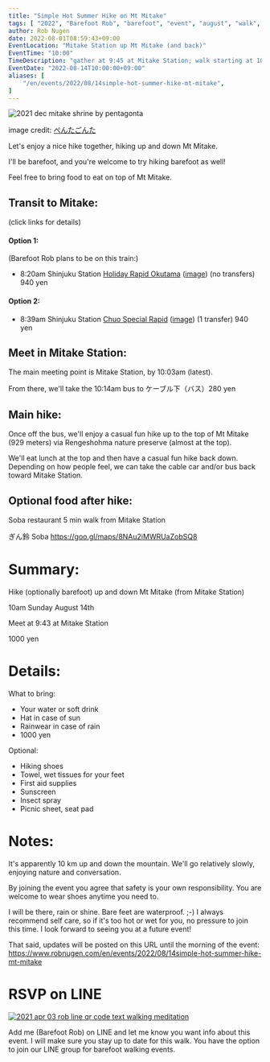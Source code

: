 ```yaml
---
title: "Simple Hot Summer Hike on Mt Mitake"
tags: [ "2022", "Barefoot Rob", "barefoot", "event", "august", "walk", "mitake", "はだし", "Mitake", "裸足のロブ" ]
author: Rob Nugen
date: 2022-08-01T08:59:43+09:00
EventLocation: "Mitake Station up Mt Mitake (and back)"
EventTime: "10:00"
TimeDescription: "gather at 9:45 at Mitake Station; walk starting at 10:00"
EventDate: "2022-08-14T10:00:00+09:00"
aliases: [
    "/en/events/2022/08/14simple-hot-summer-hike-mt-mitake",
]
---
```


<img
src="https://b.robnugen.com/blog/2022/2021_dec_mitake_shrine_by_pentagonta.png"
alt="2021 dec mitake shrine by pentagonta"
class="title" />

<p class="note">image credit: <a href="https://goo.gl/maps/uKVYckdwYsySdFxm9">ぺんたごんた</a></p>

Let's enjoy a nice hike together, hiking up and down Mt Mitake.

I'll be barefoot, and you're welcome to try hiking barefoot as well!

Feel free to bring food to eat on top of Mt Mitake.

## Transit to Mitake:

(click links for details)

#### Option 1:

(Barefoot Rob plans to be on this train:)

* 8:20am Shinjuku Station
[Holiday Rapid Okutama](https://goo.gl/maps/DphPjVobGFkFg5FD6) ([image](https://b.robnugen.com/blog/2022/2022_08_14_recommended_train.png)) (no transfers) 940 yen

#### Option 2:

* 8:39am Shinjuku Station
[Chuo Special Rapid](https://goo.gl/maps/yJQoxj51Ubx8tocL9) ([image](https://b.robnugen.com/blog/2022/2022_08_14_train_arrives_1003.png)) (1 transfer) 940 yen

## Meet in Mitake Station:

The main meeting point is Mitake Station, by 10:03am (latest).

From there, we'll take the 10:14am bus to ケーブル下（バス）280 yen

## Main hike:

Once off the bus, we'll enjoy a casual fun hike
up to the top of Mt Mitake (929 meters)
via Rengeshohma nature preserve (almost at the top).

We'll eat lunch at the top and then have a casual fun hike back down.
Depending on how people feel, we can take the cable car and/or bus back toward Mitake Station.

## Optional food after hike:

Soba restaurant 5 min walk from Mitake Station

ぎん鈴 Soba
https://goo.gl/maps/8NAu2iMWRUaZobSQ8

# Summary:

Hike (optionally barefoot) up and down Mt Mitake (from Mitake Station)

10am Sunday August 14th

Meet at 9:43 at Mitake Station

1000 yen



# Details:

What to bring:
* Your water or soft drink
* Hat in case of sun
* Rainwear in case of rain
* 1000 yen

 Optional:
* Hiking shoes
* Towel, wet tissues for your feet
* First aid supplies
* Sunscreen
* Insect spray
* Picnic sheet, seat pad

# Notes:

It's apparently 10 km up and down the mountain.  We'll go relatively slowly, enjoying nature and conversation.

By joining the event you agree that safety is your own responsibility.
You are welcome to wear shoes anytime you need to.

I will be there, rain or shine.  Bare feet are waterproof.  ;-)
I always recommend self care,
so if it's too hot or wet for you, no pressure to join this time.
I look forward to seeing you at a future event!

That said, updates will be posted on this URL until the morning of the event:
https://www.robnugen.com/en/events/2022/08/14simple-hot-summer-hike-mt-mitake

# RSVP on LINE

[![2021 apr 03 rob line qr code text walking meditation](//b.robnugen.com/blog/2021/thumbs/2021_sep_25_rob_line_qr_code_text_walk_and_talk.jpg)](//b.robnugen.com/blog/2021/2021_sep_25_rob_line_qr_code_text_walk_and_talk.jpg)

Add me (Barefoot Rob) on LINE and let me know you want info about this event.
I will make sure you stay up to date for this walk.
You have the option to join our LINE group for barefoot walking events.

